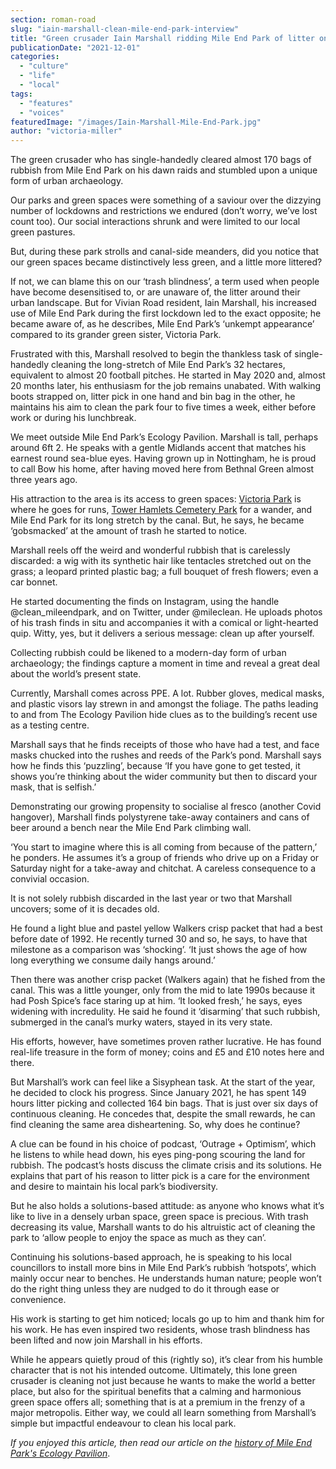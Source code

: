```yaml
---
section: roman-road
slug: "iain-marshall-clean-mile-end-park-interview"
title: "Green crusader Iain Marshall ridding Mile End Park of litter on dawn raids"
publicationDate: "2021-12-01"
categories: 
  - "culture"
  - "life"
  - "local"
tags: 
  - "features"
  - "voices"
featuredImage: "/images/Iain-Marshall-Mile-End-Park.jpg"
author: "victoria-miller"
---
```


The green crusader who has single-handedly cleared almost 170 bags of rubbish from Mile End Park on his dawn raids and stumbled upon a unique form of urban archaeology.

Our parks and green spaces were something of a saviour over the dizzying number of lockdowns and restrictions we endured (don’t worry, we’ve lost count too). Our social interactions shrunk and were limited to our local green pastures.

But, during these park strolls and canal-side meanders, did you notice that our green spaces became distinctively less green, and a little more littered? 

If not, we can blame this on our ‘trash blindness’, a term used when people have become desensitised to, or are unaware of, the litter around their urban landscape. But for Vivian Road resident, Iain Marshall, his increased use of Mile End Park during the first lockdown led to the exact opposite; he became aware of, as he describes, Mile End Park’s ‘unkempt appearance’ compared to its grander green sister, Victoria Park.

Frustrated with this, Marshall resolved to begin the thankless task of single-handedly cleaning the long-stretch of Mile End Park’s 32 hectares, equivalent to almost 20 football pitches. He started in May 2020 and, almost 20 months later, his enthusiasm for the job remains unabated. With walking boots strapped on, litter pick in one hand and bin bag in the other, he maintains his aim to clean the park four to five times a week, either before work or during his lunchbreak.

We meet outside Mile End Park’s Ecology Pavilion. Marshall is tall, perhaps around 6ft 2. He speaks with a gentle Midlands accent that matches his earnest round sea-blue eyes. Having grown up in Nottingham, he is proud to call Bow his home, after having moved here from Bethnal Green almost three years ago. 

His attraction to the area is its access to green spaces: [Victoria Park](https://www.towerhamlets.gov.uk/lgnl/leisure_and_culture/parks_and_open_spaces/victoria_park/victoria_park.aspx) is where he goes for runs, [Tower Hamlets Cemetery Park](https://fothcp.org/) for a wander, and Mile End Park for its long stretch by the canal. But, he says, he became ‘gobsmacked’ at the amount of trash he started to notice.

Marshall reels off the weird and wonderful rubbish that is carelessly discarded: a wig with its synthetic hair like tentacles stretched out on the grass; a leopard printed plastic bag; a full bouquet of fresh flowers; even a car bonnet. 

He started documenting the finds on Instagram, using the handle @clean\_mileendpark, and on Twitter, under @mileclean. He uploads photos of his trash finds in situ and accompanies it with a comical or light-hearted quip. Witty, yes, but it delivers a serious message: clean up after yourself.

Collecting rubbish could be likened to a modern-day form of urban archaeology; the findings capture a moment in time and reveal a great deal about the world’s present state. 

Currently, Marshall comes across PPE. A lot. Rubber gloves, medical masks, and plastic visors lay strewn in and amongst the foliage. The paths leading to and from The Ecology Pavilion hide clues as to the building’s recent use as a testing centre. 

Marshall says that he finds receipts of those who have had a test, and face masks chucked into the rushes and reeds of the Park’s pond. Marshall says how he finds this ‘puzzling’, because ‘If you have gone to get tested, it shows you’re thinking about the wider community but then to discard your mask, that is selfish.’  

Demonstrating our growing propensity to socialise al fresco (another Covid hangover), Marshall finds polystyrene take-away containers and cans of beer around a bench near the Mile End Park climbing wall.

‘You start to imagine where this is all coming from because of the pattern,’ he ponders. He assumes it’s a group of friends who drive up on a Friday or Saturday night for a take-away and chitchat. A careless consequence to a convivial occasion. 

It is not solely rubbish discarded in the last year or two that Marshall uncovers; some of it is decades old. 

He found a light blue and pastel yellow Walkers crisp packet that had a best before date of 1992. He recently turned 30 and so, he says, to have that milestone as a comparison was ‘shocking’. ‘It just shows the age of how long everything we consume daily hangs around.’

Then there was another crisp packet (Walkers again) that he fished from the canal. This was a little younger, only from the mid to late 1990s because it had Posh Spice’s face staring up at him. ‘It looked fresh,’ he says, eyes widening with incredulity. He said he found it ‘disarming’ that such rubbish, submerged in the canal’s murky waters, stayed in its very state. 

His efforts, however, have sometimes proven rather lucrative. He has found real-life treasure in the form of money; coins and £5 and £10 notes here and there. 

But Marshall’s work can feel like a Sisyphean task. At the start of the year, he decided to clock his progress. Since January 2021, he has spent 149 hours litter picking and collected 164 bin bags. That is just over six days of continuous cleaning. He concedes that, despite the small rewards, he can find cleaning the same area disheartening. So, why does he continue? 

A clue can be found in his choice of podcast, ‘Outrage + Optimism’, which he listens to while head down, his eyes ping-pong scouring the land for rubbish. The podcast’s hosts discuss the climate crisis and its solutions. He explains that part of his reason to litter pick is a care for the environment and desire to maintain his local park’s biodiversity. 

But he also holds a solutions-based attitude: as anyone who knows what it’s like to live in a densely urban space, green space is precious. With trash decreasing its value, Marshall wants to do his altruistic act of cleaning the park to ‘allow people to enjoy the space as much as they can’.

Continuing his solutions-based approach, he is speaking to his local councillors to install more bins in Mile End Park’s rubbish ‘hotspots’, which mainly occur near to benches. He understands human nature; people won’t do the right thing unless they are nudged to do it through ease or convenience.

His work is starting to get him noticed; locals go up to him and thank him for his work. He has even inspired two residents, whose trash blindness has been lifted and now join Marshall in his efforts. 

While he appears quietly proud of this (rightly so), it’s clear from his humble character that is not his intended outcome. Ultimately, this lone green crusader is cleaning not just because he wants to make the world a better place, but also for the spiritual benefits that a calming and harmonious green space offers all; something that is at a premium in the frenzy of a major metropolis. Either way, we could all learn something from Marshall’s simple but impactful endeavour to clean his local park.

_If you enjoyed this article, then read our article on the [history of Mile End Park's Ecology Pavilion](https://romanroadlondon.com/eco-pavilion-mile-end-park-history/)_.


